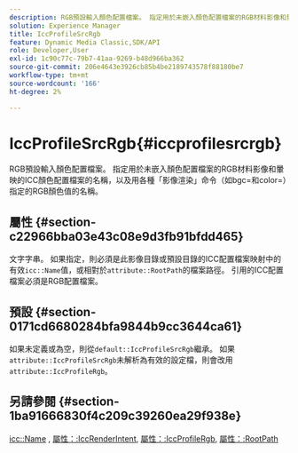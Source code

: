 ```yaml
---
description: RGB預設輸入顏色配置檔案。 指定用於未嵌入顏色配置檔案的RGB材料影像和暈映的ICC顏色配置檔案的名稱，以及用各種「影像渲染」命令（如bgc=和color=）指定的RGB顏色值的名稱。
solution: Experience Manager
title: IccProfileSrcRgb
feature: Dynamic Media Classic,SDK/API
role: Developer,User
exl-id: 1c90c77c-79b7-41aa-9269-b48d966ba362
source-git-commit: 206e4643e3926cb85b4be2189743578f88180be7
workflow-type: tm+mt
source-wordcount: '166'
ht-degree: 2%

---
```


# IccProfileSrcRgb{#iccprofilesrcrgb}

RGB預設輸入顏色配置檔案。 指定用於未嵌入顏色配置檔案的RGB材料影像和暈映的ICC顏色配置檔案的名稱，以及用各種「影像渲染」命令（如bgc=和color=）指定的RGB顏色值的名稱。

## 屬性 {#section-c22966bba03e43c08e9d3fb91bfdd465}

文字字串。 如果指定，則必須是此影像目錄或預設目錄的ICC配置檔案映射中的有效`icc::Name`值，或相對於`attribute::RootPath`的檔案路徑。 引用的ICC配置檔案必須是RGB配置檔案。

## 預設 {#section-0171cd6680284bfa9844b9cc3644ca61}

如果未定義或為空，則從`default::IccProfileSrcRgb`繼承。 如果`attribute::IccProfileSrcRgb`未解析為有效的設定檔，則會改用`attribute::IccProfileRgb`。

## 另請參閱 {#section-1ba91666830f4c209c39260ea29f938e}

[icc::Name](../../../../../ir-api/material-cat/image-rendering-api-ref/c-ir-material-catalog/c-ir-icc-profile-map-reference/r-ir-name-icc.md#reference-7a293ede360e433782575f8f6a562ac2) , [屬性：:IccRenderIntent](../../../../../ir-api/material-cat/image-rendering-api-ref/c-ir-material-catalog/c-ir-attributes-reference/r-ir-iccrenderintent.md#reference-3b80b7a4c25545a593c5076f318b5c40), [屬性：:IccProfileRgb](../../../../../ir-api/material-cat/image-rendering-api-ref/c-ir-material-catalog/c-ir-attributes-reference/r-ir-iccprofilergb.md#reference-cdaad25b155646ffa382d722fd324b30), [屬性：:RootPath](../../../../../ir-api/material-cat/image-rendering-api-ref/c-ir-material-catalog/c-ir-attributes-reference/r-ir-rootpath.md#reference-a4d7c96b62e14fcbad1740c702f160f3)
